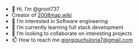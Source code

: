 - 👋 Hi, I’m @groot737
- Creator of [2008map.wiki](https://www.2008map.wiki/)
- 👀 I’m interested in Software engineering
- 🌱 I’m currently learning full stack development
- 💞️ I’m looking to collaborate on interesting projects
- 📫 How to reach me giorgiquchuloria7@gmail.com
